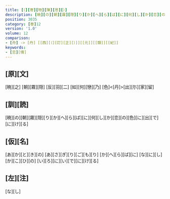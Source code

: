 ```yaml
---
title: [（][寄][物][陳][思][）]
description: [暁][の][朝][霧][隠][り][か][へ][ら][ば][に][何][し][か][恋][の][色][に][出][で][に][け][る]
position: 3035
category: [巻]12
version: '1.0'
volume: 12
comparison:
- [舟] -> [丹] [[西][（][訂][正][）]][[元]][[類]][[紀]]
keywords:
- [恋][情]
---
```


## [原][文]

[暁][之] [朝][霧][隠] [反][羽][二] [如][何][戀][乃] [色]<[丹]>[出][尓][家][留]

## [訓][読]

[暁][の][朝][霧][隠][り][か][へ][ら][ば][に][何][し][か][恋][の][色][に][出][で][に][け][る]

## [仮][名]

[あ][か][と][き][の] [あ][さ][ぎ][り][ご][も][り] [か][へ][ら][ば][に] [な][に][し][か][こ][ひ][の] [い][ろ][に][い][で][に][け][る]

## [左][注]

[な][し]
